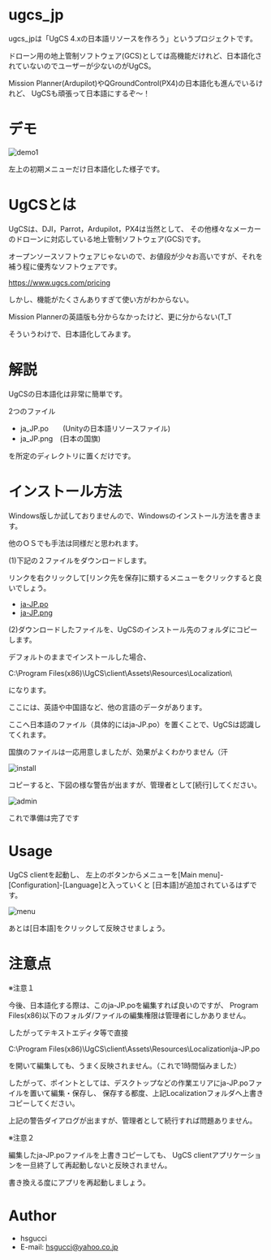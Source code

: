 
# ugcs_jp

ugcs_jpは「UgCS 4.xの日本語リソースを作ろう」というプロジェクトです。

ドローン用の地上管制ソフトウェア(GCS)としては高機能だけれど、日本語化されていないのでユーザーが少ないのがUgCS。

Mission Planner(Ardupilot)やQGroundControl(PX4)の日本語化も進んでいるけれど、
UgCSも頑張って日本語にするぞ～！
 
# デモ

![demo1](https://user-images.githubusercontent.com/55542434/97267392-70ecc880-186d-11eb-98fe-d8ff0804e023.png)

左上の初期メニューだけ日本語化した様子です。

# UgCSとは

UgCSは、DJI，Parrot，Ardupilot，PX4は当然として、
その他様々なメーカーのドローンに対応している地上管制ソフトウェア(GCS)です。

オープンソースソフトウェアじゃないので、お値段が少々お高いですが、それを補う程に優秀なソフトウェアです。

https://www.ugcs.com/pricing

しかし、機能がたくさんありすぎて使い方がわからない。

Mission Plannerの英語版も分からなかったけど、更に分からない(T_T

そういうわけで、日本語化してみます。

# 解説
 
UgCSの日本語化は非常に簡単です。

2つのファイル

* ja_JP.po　　(Unityの日本語リソースファイル)
* ja_JP.png　(日本の国旗)

を所定のディレクトリに置くだけです。

# インストール方法

Windows版しか試しておりませんので、Windowsのインストール方法を書きます。

他のＯＳでも手法は同様だと思われます。

(1)下記の２ファイルをダウンロードします。

リンクを右クリックして[リンク先を保存]に類するメニューをクリックすると良いでしょう。

* [ja-JP.po](https://github.com/hsgucci404/ugcs_jp/raw/main/ja-JP.po)
* [ja-JP.png](https://github.com/hsgucci404/ugcs_jp/raw/main/ja-JP.png)

(2)ダウンロードしたファイルを、UgCSのインストール先のフォルダにコピーします。

デフォルトのままでインストールした場合、

C:\Program Files(x86)\UgCS\client\Assets\Resources\Localization\

になります。

ここには、英語や中国語など、他の言語のデータがあります。

ここへ日本語のファイル（具体的にはja-JP.po）を置くことで、UgCSは認識してくれます。

国旗のファイルは一応用意しましたが、効果がよくわかりません（汗

![install](https://user-images.githubusercontent.com/55542434/97270424-7b5d9100-1872-11eb-86a6-174ee4380b78.png)

コピーすると、下図の様な警告が出ますが、管理者として[続行]してください。

![admin](https://user-images.githubusercontent.com/55542434/97270750-ff177d80-1872-11eb-9b75-84ab36cecfbb.png)

これで準備は完了です


# Usage

UgCS clientを起動し、
左上のボタンからメニューを[Main menu]-[Configuration]-[Language]と入っていくと
[日本語]が追加されているはずです。

![menu](https://user-images.githubusercontent.com/55542434/97272492-5fa7ba00-1875-11eb-841f-3b2494eadbaa.png)

あとは[日本語]をクリックして反映させましょう。


# 注意点

※注意１

今後、日本語化する際は、このja-JP.poを編集すれば良いのですが、
Program Files(x86)以下のフォルダ/ファイルの編集権限は管理者にしかありません。

したがってテキストエディタ等で直接

C:\Program Files(x86)\UgCS\client\Assets\Resources\Localization\ja-JP.po

を開いて編集しても、うまく反映されません。（これで1時間悩みました）

したがって、ポイントとしては、デスクトップなどの作業エリアにja-JP.poファイルを置いて編集・保存し、
保存する都度、上記Localizationフォルダへ上書きコピーしてください。

上記の警告ダイアログが出ますが、管理者として続行すれば問題ありません。

※注意２

編集したja-JP.poファイルを上書きコピーしても、
UgCS clientアプリケーションを一旦終了して再起動しないと反映されません。

書き換える度にアプリを再起動しましょう。

# Author
 
* hsgucci
* E-mail: hsgucci@yahoo.co.jp
